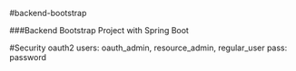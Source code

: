 #backend-bootstrap

###Backend Bootstrap Project with Spring Boot




#Security oauth2
users: oauth_admin, resource_admin, regular_user
pass: password